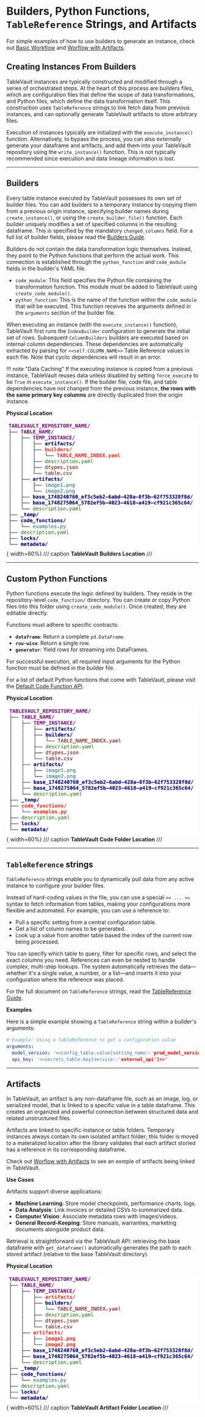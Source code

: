 # Builders, Python Functions, `TableReference` Strings, and Artifacts



For simple examples of how to use builders to generate an instance, check out [Basic Workflow](../workflows/workflow.md) and [Worflow with Artifacts](../workflows/workflow_artifacts.md).

## Creating Instances From Builders

TableVault instances are typically constructed and modified through a series of orchestrated steps. At the heart of this process are builders files, which are configuration files that define the scope of data transformations, and Python files, which define the data transformation itself. This construction uses `TableReference` strings to link fetch data from previous instances, and can optionally generate TableVault artifacts to store arbitrary files. 

Execution of instances typically are initialized with the `execute_instance()` function. Alternatively, to bypass the process, you can also externally generate your dataframe and artifacts, and add them into your TableVault repository using the `write_instance()` function. This is not typically recommended since execution and data lineage information is lost. 

---

## Builders

Every table instance executed by TableVault possesses its own set of builder files. You can add builders to a temporary instance by copying them from a previous origin instance, specifying builder names during `create_instance()`, or using the `create_builder_file()` function. Each builder uniquely modifies a set of specified columns in the resulting dataframe. This is specified by the mandatory `changed_columns` field. For a full list of builder fields, please read the [Builders Guide](../api/builders.md).

Builders do not contain the data transformation logic themselves. Instead, they point to the Python functions that perform the actual work. This connection is established through the `python_function` and `code_module` fields in the builder's YAML file.

  * `code_module`: This field specifies the Python file containing the transformation function. This module must be added to TableVault using `create_code_module()`.
  * `python_function`: This is the name of the function within the `code_module` that will be executed. This function receives the arguments defined in the `arguments` section of the builder file.


When executing an instance (with the `execute_instance()` function), TableVault first runs the `IndexBuilder` configuration to generate the initial set of rows. Subsequent `ColumnBuilders` builders are executed based on internal column dependencies. These dependencies are automatically extracted by parsing for `<<self.COLUMN_NAME>>` Table Reference values in each file. Note that cyclic dependencies will result in an error.

!!! note "Data Caching"
    If the executing instance is copied from a previous instance, TableVault reuses data unless disabled by setting `force_execute` to be `True` in `execute_instance()`. If the builder file, code file, and table dependencies have not changed from the previous instance, **the rows with the same primary key columns** are directly duplicated from the origin instance.

**Physical Location**

![Internal TableVault Builders](../assets/storage_builders.png){ width=60%}
/// caption
**TableVault Builders Location**
///

---

## Custom Python Functions 

Python functions execute the logic defined by builders. They reside in the repository-level `code_function/` directory. You can create or copy Python files into this folder using `create_code_module()`. Once created, they are editable directly.

Functions must adhere to specific contracts:

  * **`dataframe`**: Return a complete `pd.DataFrame`.
  * **`row-wise`**: Return a single row.
  * **`generator`**: Yield rows for streaming into DataFrames.

For successful execution, all required input arguments for the Python function must be defined in the builder file.

For a list of default Python functions that come with TableVault, please visit the [Default Code Function API](../api/code_functions.md).

**Physical Location**

![Internal TableVault Code](../assets/storage_code.png){ width=60%}
/// caption
**TableVault Code Folder Location**
///

---

## `TableReference` strings

`TableReference` strings enable you to dynamically pull data from any active instance to configure your builder files.

Instead of hard-coding values in the file, you can use a special `<< ... >>` syntax to fetch information from tables, making your configurations more flexible and automated. For example, you can use a reference to:

  * Pull a specific setting from a central configuration table.
  * Get a list of column names to be generated.
  * Look up a value from another table based the index of the current row being processed.

You can specify which table to query, filter for specific rows, and select the exact columns you need. References can even be nested to handle complex, multi-step lookups. The system automatically retrieves the data—whether it's a single value, a number, or a list—and inserts it into your configuration where the reference was placed.

For the full document on `TableReference` strings, read the [TableReference Guide](../api/table_references.md).

**Examples**

Here is a simple example showing a `TableReference` string within a builder's arguments:

```yaml
# Example: Using a TableReference to get a configuration value
arguments:
  model_version: '<<config_table.value[setting_name::'prod_model_version']>>'
  api_key: '<<secrets_table.key[service::'external_api']>>'
```

-----

## Artifacts

In TableVault, an artifact is any non-dataframe file, such as an image, log, or serialized model, that is linked to a specific value in a table dataframe. This creates an organized and powerful connection between structured data and related unstructured files.

Artifacts are linked to specific instance or table folders. Temporary instances always contain its own isolated artifact folder; this folder is moved to a materalized location after the library validates that each artifact storied has a reference in its corresponding dataframe.

Check out [Worflow with Artifacts](../workflows/workflow_artifacts.md) to see an exmple of artifacts being linked in TableVault. 

**Use Cases**

Artifacts support diverse applications:

  * **Machine Learning**: Store model checkpoints, performance charts, logs.
  * **Data Analysis**: Link invoices or detailed CSVs to summarized data.
  * **Computer Vision**: Associate metadata rows with images/videos.
  * **General Record-Keeping**: Store manuals, warranties, marketing documents alongside product data.

Retrieval is straightforward via the TableVault API: retrieving the base dataframe with `get_dataframe()` automatically generates the path to each stored artifact (relative to the base TableVault directory).

**Physical Location**

![Internal TableVault Artifact](../assets/storage_artifacts.png){ width=60%}
/// caption
**TableVault Artifact Folder Location**
///
